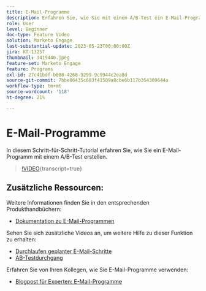 ```yaml
---
title: E-Mail-Programme
description: Erfahren Sie, wie Sie mit einem A/B-Test ein E-Mail-Programm erstellen.
role: User
level: Beginner
doc-type: Feature Video
solution: Marketo Engage
last-substantial-update: 2023-05-23T00:00:00Z
jira: KT-13257
thumbnail: 3419440.jpeg
feature-set: Marketo Engage
feature: Programs
exl-id: 27c41bdf-b808-4268-9299-9c9944c2ea8d
source-git-commit: 7bbe86435c683f41509a8cbe6b117b354309644a
workflow-type: tm+mt
source-wordcount: '118'
ht-degree: 21%

---
```


# E-Mail-Programme

In diesem Schritt-für-Schritt-Tutorial erfahren Sie, wie Sie ein E-Mail-Programm mit einem A/B-Test erstellen.

>[!VIDEO](https://video.tv.adobe.com/v/3419440/?learn=on){transcript=true}


## Zusätzliche Ressourcen:

Weitere Informationen finden Sie in den entsprechenden Produkthandbüchern:
* [Dokumentation zu E-Mail-Programmen](https://experienceleague.adobe.com/docs/marketo/using/product-docs/email-marketing/email-programs/creating-an-email-program/understanding-email-programs.html?lang=en)

Sehen Sie sich zusätzliche Videos an, um weitere Hilfe zu dieser Funktion zu erhalten:
* [Durchlaufen geplanter E-Mail-Schritte](https://experienceleague.adobe.com/docs/marketo-learn/tutorials/email-marketing/scheduled-email-watch.html?lang=en)
* [AB-Testdurchgang](https://experienceleague.adobe.com/docs/marketo-learn/tutorials/email-marketing/ab-testing-watch.html?lang=en)

Erfahren Sie von Ihren Kollegen, wie Sie E-Mail-Programme verwenden:
* [Blogpost für Experten: E-Mail-Programme](https://nation.marketo.com/t5/product-blogs/marketo-success-series-email-programs/ba-p/304968)
